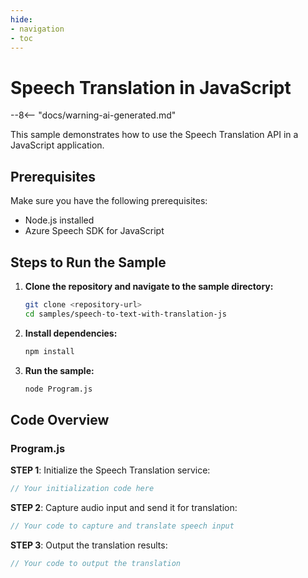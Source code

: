 ```yaml
---
hide:
- navigation
- toc
---
```

# Speech Translation in JavaScript

--8<-- "docs/warning-ai-generated.md"

This sample demonstrates how to use the Speech Translation API in a JavaScript application.

## Prerequisites

Make sure you have the following prerequisites:

- Node.js installed
- Azure Speech SDK for JavaScript

## Steps to Run the Sample

1. **Clone the repository and navigate to the sample directory:**

    ```bash title="Clone and navigate"
    git clone <repository-url>
    cd samples/speech-to-text-with-translation-js
    ```

2. **Install dependencies:**

    ```bash title="Install dependencies"
    npm install
    ```

3. **Run the sample:**

    ```bash title="Run the sample"
    node Program.js
    ```

## Code Overview

### Program.js

**STEP 1**: Initialize the Speech Translation service:

```javascript title="Program.js"
// Your initialization code here
```

**STEP 2**: Capture audio input and send it for translation:

```javascript title="Program.js"
// Your code to capture and translate speech input
```

**STEP 3**: Output the translation results:

```javascript title="Program.js"
// Your code to output the translation
```
